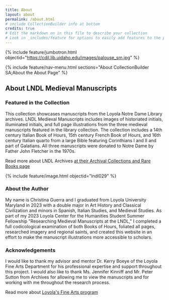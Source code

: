 ```yaml
---
title: About
layout: about
permalink: /about.html
# include CollectionBuilder info at bottom
credits: true
# Edit the markdown on in this file to describe your collection
# Look in _includes/feature for options to easily add features to the page
---
```


{% include feature/jumbotron.html objectid="https://cdil.lib.uidaho.edu/images/palouse_sm.jpg" %} 

{% include feature/nav-menu.html sections="About CollectionBuilder SA;About the About Page" %}

## About LNDL Medieval Manuscripts

### Featured in the Collection

This collection showcases manuscripts from the Loyola Notre Dame Library archives. LNDL Medieval Manuscripts includes images of historiated initials, illuminated initials, and full page illustrations from the three medieval manuscripts featured in the library collection. The collection includes a 14th century Italian Book of Hours, 15th century French Book of Hours, and 16th century Italian quarto from a large Bible featuring Corinthians I and II and part of Galatians. All three manuscripts were donated to Notre Dame by Father John Fletcher in the 1970s. 

Read more about LNDL Archives [at their Archival Collections and Rare Books page](https://www.lndl.org/archives-special-collections/collections)

{% include feature/image.html objectid="lndl029" %}

### About the Author

My name is Christina Guerra and I graduated from Loyola University Maryland in 2023 with a double major in Art History and Classical Civilization and minors in Spanish, Italian Studies, and Medieval Studies. As part of my 2023 Loyola Center for the Humanities Student Summer Fellowship "Researching Medieval Manuscripts at the LNDL," I completed a full codicological examination of both Books of Hours, foliated all pages, researched imagery and regional saints, and created this website in an effort to make the manuscript illustrations more accessible to scholars. 

### Acknowledgements

I would like to thank my advisor and mentor Dr. Kerry Boeye of the Loyola Fine Arts Department for his professional expertise and support throughout this project. I would also like to thank Ms. Jennifer Kinniff and Mr. Peter Sutton from Archives for allowing me to view the manuscripts and for working with me throughout the research process.  

Read more about [Loyola's Fine Arts program](https://www.loyola.edu/academics/visual-performing-arts)
